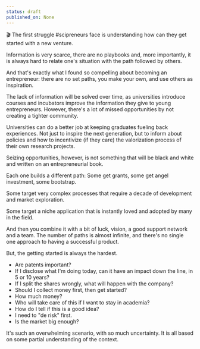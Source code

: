 ```yaml
---
status: draft
published_on: None
---
```

🎬 The first struggle #scipreneurs face is understanding how can they get started with a new venture. 

Information is very scarce, there are no playbooks and, more importantly, it is always hard to relate one's situation with the path followed by others. 

And that's exactly what I found so compelling about becoming an entrepreneur: there are no set paths, you make your own, and use others as inspiration. 

The lack of information will be solved over time, as universities introduce courses and incubators improve the information they give to young entrepreneurs. However, there's a lot of missed opportunities by not creating a tighter community. 

Universities can do a better job at keeping graduates fueling back experiences. Not just to inspire the next generation, but to inform about policies and how to incentivize (if they care) the valorization process of their own research projects. 

Seizing opportunities, however, is not something that will be black and white and written on an entrepreneurial book. 

Each one builds a different path: Some get grants, some get angel investment, some bootstrap.

Some target very complex processes that require a decade of development and market exploration. 

Some target a niche application that is instantly loved and adopted by many in the field. 

And then you combine it with a bit of luck, vision, a good support network and a team. The number of paths is almost infinite, and there's no single one approach to having a successful product.

But, the getting started is always the hardest. 

- Are patents important? 
- If I disclose what I'm doing today, can it have an impact down the line, in 5 or 10 years? 
- If I split the shares wrongly, what will happen with the company? 
- Should I collect money first, then get started? 
- How much money? 
- Who will take care of this if I want to stay in academia?
- How do I tell if this is a good idea?
- I need to "de risk" first. 
- Is the market big enough?

It's such an overwhelming scenario, with so much uncertainty. It is all based on some partial understanding of the context. 
